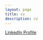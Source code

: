```yaml
---
layout: page
title: cv
description: cv
---
```


[LinkedIn Profile](linkedin.com/in/palermo-penano-273397b8) 
